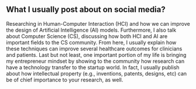 ## What I usually post about on social media?

Researching in Human-Computer Interaction (HCI) and how we can improve the design of Artificial Intelligence (AI) models. Furthermore, I also talk about Computer Science (CS), discussing how both HCI and AI are important fields to the CS community. From here, I usually explain how these techniques can improve several healthcare outcomes for clinicians and patients. Last but not least, one important portion of my life is bringing my entrepreneur mindset by showing to the community how research can have a technology transfer to the startup world. In fact, I usually publish about how intellectual property (e.g., inventions, patents, designs, etc) can be of chief importance to your research, as well.
